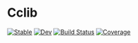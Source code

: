 # Cclib

[![Stable](https://img.shields.io/badge/docs-stable-blue.svg)](https://vcanogil.github.io/Cclib.jl/stable/)
[![Dev](https://img.shields.io/badge/docs-dev-blue.svg)](https://vcanogil.github.io/Cclib.jl/dev/)
[![Build Status](https://github.com/vcanogil/Cclib.jl/actions/workflows/CI.yml/badge.svg?branch=main)](https://github.com/vcanogil/Cclib.jl/actions/workflows/CI.yml?query=branch%3Amain)
[![Coverage](https://codecov.io/gh/vcanogil/Cclib.jl/branch/main/graph/badge.svg)](https://codecov.io/gh/vcanogil/Cclib.jl)
